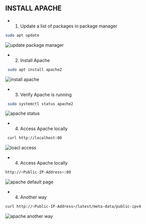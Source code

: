 ## INSTALL APACHE 

* 1. Update a list of packages in package manager 

```bash
sudo apt update 
```

<img src="../images/update-package-manager.PNG" alt="update package manager">

* 2. Install Apache

```bash
 sudo apt install apache2
```

<img src="../images/install-apache.PNG" alt="install apache">


* 3. Verify Apache is running 

```bash
 sudo systemctl status apache2
```

<img src="../images/apache-status.PNG" alt="apache status">

* 4. Access Apache locally

```bash
 curl http://localhost:80
```

<img src="../images/access-local.PNG" alt="loacl access">


* 4. Access Apache locally

```bash
http://<Public-IP-Address>:80
```

<img src="../images/apache-default-page.PNG" alt="apache default page">

* 4. Another way

```bash
curl http://<Public-IP-Address>/latest/meta-data/public-ipv4
```

<img src="../images/apache-another-way.PNG" alt="apache another way">